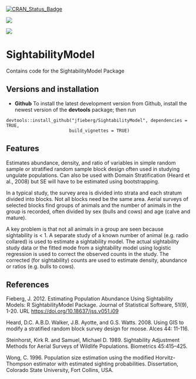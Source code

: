 [![CRAN_Status_Badge](http://www.r-pkg.org/badges/version/SightabilityModel)](https://cran.r-project.org/package=SightabilityModel)

[![](https://cranlogs.r-pkg.org/badges/SightabilityModel)](https://cran.r-project.org/package=SightabilityModel)

[![](http://cranlogs.r-pkg.org/badges/grand-total/SightabilityModel?color=orange)](https://cran.r-project.org/package=SightabilityModel)

# SightabilityModel
Contains code for the SightabilityModel Package

## Versions and installation

  * **Github** To install the latest development version from Github, 
    install the newest version of the **devtools** package; then run
```
devtools::install_github("jfieberg/SightabilityModel", dependencies = TRUE,
                        build_vignettes = TRUE)
```
## Features
Estimates abundance, density, and ratio of variables in simple random 
sample or stratified random sample block design often used in studying
ungulate populations. Can also be used with Domain Stratification (Heard et al., 2008)
but SE will have to be estimated using bootstrapping.

In a typical study, the survey area is divided into strata and each
stratum divided into blocks. Not all blocks need be the same area.
Aerial surveys of selected blocks find groups of animals and the number
of animals in the group is recorded, often divided by sex (bulls and cows)
and age (calve and mature).

A key problem is that not all animals in a group are seen
because sightability is < 1. A separate study of a known
number of animal (e.g. radio collared) is used to estimate
a sightability model. The actual sightability study data or the fitted
mode from a sightability model using logistic regression is used to
correct the observed counts in the study. The corrected (for sightability)
counts are used to estimate density, abundance or ratios (e.g. bulls to cows).

## References

Fieberg, J. 2012. Estimating Population Abundance Using Sightability Models: R SightabilityModel Package. Journal of Statistical Software, 51(9), 1-20. URL https://doi.org/10.18637/jss.v051.i09

Heard, D.C. A.B.D. Walker, J.B. Ayotte, and G.S. Watts. 2008. 
Using GIS to modify a stratified random block survey design for moose. 
Alces 44: 11-116.

Steinhorst, Kirk R. and Samuel, Michael D. 1989. Sightability Adjustment Methods for Aerial Surveys of Wildlife Populations. Biometrics 45:415–425.

Wong, C. 1996. Population size estimation using the modified Horvitz-Thompson estimator with estimated sighting probabilities. Dissertation, Colorado State University, Fort Collins, USA.

